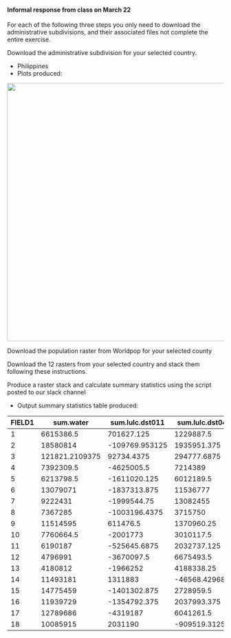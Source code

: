 #### Informal response from class on March 22

For each of the following three steps you only need to download the administrative subdivisions, and their associated files not complete the entire exercise.

Download the administrative subdivision for your selected country.

- Philippines
- Plots produced:
<img src="https://user-images.githubusercontent.com/54942759/112368009-02435800-8cb1-11eb-94e4-f0ccbb561bfb.png" width = 600/>


Download the population raster from Worldpop for your selected county 

Download the 12 rasters from your selected country and stack them following these instructions. 

Produce a raster stack and calculate summary statistics using the script posted to our slack channel

- Output summary statistics table produced:

|FIELD1|sum.water     |sum.lulc.dst011|sum.lulc.dst040|sum.lulc.dst130|sum.lulc.dst140|sum.lulc.dst150|sum.lulc.dst160|sum.lulc.dst190|sum.lulc.dst200|sum.topo  |sum.slope    |sum.ntl      |sum.pop19  |mean.water      |mean.lulc.dst011   |mean.lulc.dst040  |mean.lulc.dst130|mean.lulc.dst140|mean.lulc.dst150|mean.lulc.dst160|mean.lulc.dst190  |mean.lulc.dst200|mean.topo       |mean.slope      |mean.ntl          |mean.pop19      |
|------|--------------|---------------|---------------|---------------|---------------|---------------|---------------|---------------|---------------|----------|-------------|-------------|-----------|----------------|-------------------|------------------|----------------|----------------|----------------|----------------|------------------|----------------|----------------|----------------|------------------|----------------|
|1     |6615386.5     |701627.125     |1229887.5      |906792640      |269461792      |90801480       |9806649        |16307588       |2433041664     |631871360 |9324261      |89886.1953125|982460.4375|4.40054655075073|0.466721445322037  |0.818119525909424 |603.197265625   |179.245635986328|60.4010238647461|6.52336978912354|10.847785949707   |1618.4560546875 |420.320007324219|6.20248603820801|0.0597921796143055|50.8912544250488|
|2     |18580814      |-109769.953125 |1935951.375    |122864136      |161211696      |26915302       |18455908       |40483360       |1744955008     |1792779904|37183536     |215434.375   |1448149.125|8.34243297576904|-0.0492846295237541|0.869205474853516 |55.1636695861816|72.3809967041016|12.0844602584839|8.28635311126709|18.1762619018555  |783.451721191406|804.924194335938|16.6947021484375|0.0967259481549263|95.7804946899414|
|3     |121821.2109375|92734.4375     |294777.6875    |14236649       |6748037.5      |342720.375     |330645.78125   |-45582.12890625|69726672       |2235754.25|103142.703125|1602035.75   |13137207   |1.68946540355682|1.28607833385468   |4.08809518814087  |197.439559936523|93.5844879150391|4.75298357009888|4.58552837371826|-0.632151246070862|966.997436523438|31.0063362121582|1.43042433261871|22.2176742553711  |203.025573730469|
|4     |7392309.5     |-4625005.5     |7214389        |1027736000     |102538952      |22281228       |15327642       |16820750       |2108244352     |435035360 |11948107     |348915       |3951019    |4.86765813827515|-3.04545497894287  |4.75050210952759  |676.739501953125|67.5194396972656|14.6716537475586|10.0928840637207|11.076060295105   |1388.22827148438|286.460327148438|7.86754179000854|0.229752153158188 |94.1405944824219|
|5     |6213798.5     |-1611020.125   |6012189.5      |80584928       |114560248      |13123494       |12719918       |15354030       |1181984768     |340600000 |12543904     |391316.1875  |4940903.5  |4.13869190216064|-1.07301771640778  |4.00441074371338  |53.6734809875488|76.3026962280273|8.74088478088379|8.47208404541016|10.2265310287476  |787.259338378906|226.856170654297|8.35484981536865|0.260635614395142 |62.1703567504883|
|6     |13079071      |-1837313.875   |11536777       |360705856      |444046400      |118203104      |30001620       |52489624       |2644631040     |1172118784|32682624     |296555.8125  |3269470.5  |4.05386257171631|-0.569476068019867 |3.57582807540894  |111.800903320312|137.632339477539|36.637092590332 |9.29901218414307|16.2691764831543  |819.704284667969|363.298614501953|10.1299905776978|0.0919175744056702|55.2939186096191|
|7     |9222431       |-1999544.75    |13082455       |321666176      |199608688      |39777244       |25686398       |19823024       |2360659712     |698181184 |21725898     |1367699.5    |10985388   |3.57207417488098|-0.774472832679749 |5.06715631484985  |124.589210510254|77.313346862793 |15.4067039489746|9.94897270202637|7.67794418334961  |914.341491699219|270.422729492188|8.41497421264648|0.529743611812592 |50.7982749938965|
|8     |7367285       |-1003196.4375  |3715750        |508194848      |285036512      |82981920       |9917811        |14823479       |1981814656     |358640608 |13513138     |1639607.125  |14895638   |3.85766649246216|-0.525294899940491 |1.94564533233643  |266.101593017578|149.251159667969|43.4510917663574|5.19317579269409|7.761887550354    |1037.72009277344|187.791809082031|7.07576513290405|0.858533024787903 |89.7921295166016|
|9     |11514595      |611476.5       |1370960.25     |1128605952     |860365248      |59853868       |12085311       |68484344       |3308985344     |830991936 |35876344     |156135.140625|2656632.5  |3.60557007789612|0.191471889615059  |0.429289370775223 |353.400848388672|269.406524658203|18.7420673370361|3.78427839279175|21.4445304870605  |1036.14392089844|260.208862304688|11.2339744567871|0.0488906614482403|102.108047485352|
|10    |7760664.5     |-2001773       |3010117.5      |975776768      |400946048      |65875932       |11212661       |13860104       |2628241664     |417332928 |15272914     |172473.578125|3089599.5  |4.50678730010986|-1.162473320961    |1.74804091453552  |566.654846191406|232.838119506836|38.2555923461914|6.5114369392395 |8.04886436462402  |1526.27734375   |242.354339599609|8.86931419372559|0.100159168243408 |71.1620941162109|
|11    |6190187       |-525645.6875   |2032737.125    |951176192      |331977600      |94320544       |7692623.5      |16549218       |2551853312     |277516544 |13862499     |246499.875   |5328125.5  |2.97612023353577|-0.25272011756897  |0.977299988269806 |457.306793212891|159.608291625977|45.3474617004395|3.69846200942993|7.95653820037842  |1226.880859375  |133.424499511719|6.66481685638428|0.118512287735939 |82.093879699707 |
|12    |4796991       |-3670097.5     |6675493.5      |892179392      |151398608      |47636504       |13364405       |12124169       |1862399872     |297973568 |12840320     |279278.0625  |3893233.5  |3.26216435432434|-2.49582719802856  |4.53962850570679  |606.721130371094|102.957695007324|32.3949127197266|9.08838176727295|8.24496650695801  |1266.51354980469|202.635101318359|8.73198127746582|0.189921334385872 |91.8226623535156|
|13    |4180812       |-1966252       |4188338.25     |820324288      |118433392      |13373609       |5392821.5      |8089576.5      |1595230976     |203726880 |7534640.5    |630021.875   |5791427    |3.84992361068726|-1.81063389778137  |3.85685420036316  |755.400085449219|109.060035705566|12.3151607513428|4.96600914001465|7.44933080673218  |1468.97717285156|187.603012084961|6.93831491470337|0.580159068107605 |95.9212951660156|
|14    |11493181      |1311883        |-46568.4296875 |1760342912     |583569920      |169520080      |9739942        |24529226       |3541960960     |410719680 |20315906     |230356.03125 |3561460.75 |4.62534999847412|0.5279580950737    |-0.018741138279438|708.437683105469|234.853622436523|68.22216796875  |3.91977143287659|9.87161540985107  |1425.43737792969|165.291259765625|8.17599391937256|0.0927051678299904|76.8746719360352|
|15    |14775459      |-1401302.875   |2728959.5      |1592540032     |133825464      |24951992       |20334110       |21244200       |3423408640     |1261944192|21684248     |388125.6875  |4637948    |7.1502857208252 |-0.678132295608521 |1.32062494754791  |770.677612304688|64.7621383666992|12.0750131607056|9.84028244018555|10.2807025909424  |1656.68957519531|610.692443847656|10.4936542510986|0.187825605273247 |71.6091079711914|
|16    |11939729      |-1354792.375   |2037993.375    |1932935808     |202512656      |91883288       |21937278       |28598576       |4042680832     |971981504 |26152224     |593484.1875  |5005266.5  |5.38731288909912|-0.611294448375702 |0.91956090927124  |872.157958984375|91.3755264282227|41.4585647583008|9.89829635620117|12.9039335250854  |1824.09387207031|438.566772460938|11.8001184463501|0.267785400152206 |89.7749404907227|
|17    |12789686      |-4319187       |6041261.5      |1595442944     |178642960      |93629552       |32279874       |24700076       |3771268096     |900992768 |19873770     |359441.53125 |4145585.75 |6.03806447982788|-2.03910636901855  |2.85210490226746  |753.215270996094|84.3380889892578|44.2029037475586|15.2394638061523|11.6610097885132  |1780.43151855469|425.362457275391|9.38249015808105|0.169693857431412 |92.5089721679688|
|18    |10085915      |2031190        |-909519.3125   |2006170496     |296656544      |104402584      |14108412       |43205100       |3795277056     |526853184 |19702734     |199586.484375|2175655.5  |4.54830598831177|0.915977716445923  |-0.410153388977051|904.695007324219|133.779113769531|47.0809936523438|6.36227607727051|19.4836082458496  |1711.50378417969|237.587707519531|8.88506984710693|0.0900047644972801|102.840484619141|


